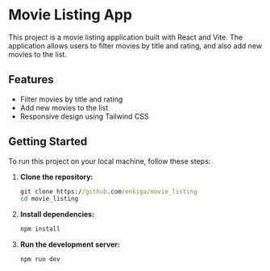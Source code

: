 # Movie Listing App

This project is a movie listing application built with React and Vite. The application allows users to filter movies by title and rating, and also add new movies to the list.

## Features

- Filter movies by title and rating
- Add new movies to the list
- Responsive design using Tailwind CSS

## Getting Started

To run this project on your local machine, follow these steps:

1. **Clone the repository:**

   ```cmd
   git clone https://github.com/enkiga/movie_listing
   cd movie_listing
   ```

2. **Install dependencies:**

   ```cmd
   npm install
   ```

3. **Run the development server:**

   ```cmd
   npm run dev
   ```
